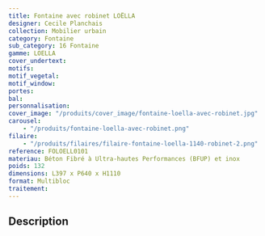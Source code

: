 ```yaml
---
title: Fontaine avec robinet LOËLLA
designer: Cecile Planchais
collection: Mobilier urbain
category: Fontaine
sub_category: 16 Fontaine
gamme: LOELLA
cover_undertext:
motifs:
motif_vegetal:
motif_window:
portes:
bal:
personnalisation:
cover_image: "/produits/cover_image/fontaine-loella-avec-robinet.jpg"
carousel:
    - "/produits/fontaine-loella-avec-robinet.png"
filaire:
    - "/produits/filaires/filaire-fontaine-loella-1140-robinet-2.png"
reference: FOLOELL0101
materiau: Béton Fibré à Ultra-hautes Performances (BFUP) et inox
poids: 132
dimensions: L397 x P640 x H1110
format: Multibloc
traitement:
---
```


## Description
